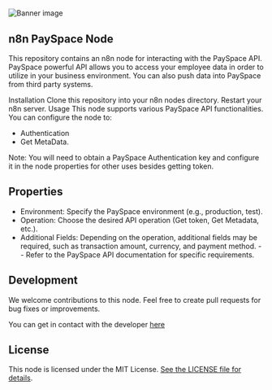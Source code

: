 #

![Banner image](https://user-images.githubusercontent.com/10284570/173569848-c624317f-42b1-45a6-ab09-f0ea3c247648.png)

## n8n PaySpace Node

This repository contains an n8n node for interacting with the PaySpace API. PaySpace powerful API allows you to access your employee data in order to utilize in your business environment. You can also push data into PaySpace from third party systems.

Installation
Clone this repository into your n8n nodes directory.
Restart your n8n server.
Usage
This node supports various PaySpace API functionalities. You can configure the node to:

- Authentication
- Get MetaData.

Note: You will need to obtain a PaySpace Authentication key and configure it in the node properties for other uses besides getting token.

## Properties

- Environment: Specify the PaySpace environment (e.g., production, test).
- Operation: Choose the desired API operation (Get token, Get Metadata, etc.).
- Additional Fields: Depending on the operation, additional fields may be required, such as transaction amount, currency, and payment method. - - Refer to the PaySpace API documentation for specific requirements.

## Development

We welcome contributions to this node. Feel free to create pull requests for bug fixes or improvements.

You can get in contact with the developer [here](https://github.com/onlypfachi)

## License

This node is licensed under the MIT License. [See the LICENSE file for details](https://github.com/n8n-io/n8n-nodes-starter/blob/master/LICENSE.md).
